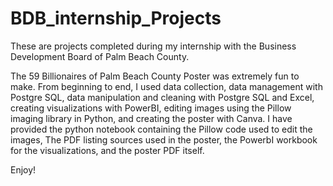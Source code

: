 # BDB_internship_Projects
These are projects completed during my internship with the Business Development Board of Palm Beach County.

The 59 Billionaires of Palm Beach County Poster was extremely fun to make. From beginning to end, I used data collection, data management with Postgre SQL, data manipulation and cleaning with Postgre SQL and Excel, creating visualizations with PowerBI, editing images using the Pillow imaging library in Python, and creating the poster with Canva. I have provided the python notebook containing the Pillow code used to edit the images, The PDF listing sources used in the poster, the PowerbI workbook for the visualizations, and the poster PDF itself.

Enjoy!
